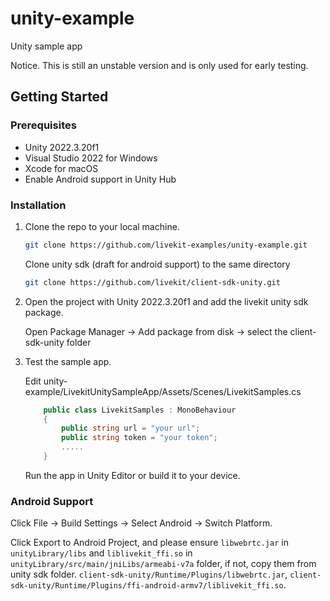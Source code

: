 # unity-example
Unity sample app

Notice. This is still an unstable version and is only used for early testing.

## Getting Started

### Prerequisites

- Unity 2022.3.20f1
- Visual Studio 2022 for Windows
- Xcode for macOS
- Enable Android support in Unity Hub

### Installation

1. Clone the repo to your local machine.

   ```sh
   git clone https://github.com/livekit-examples/unity-example.git
   ```

   Clone unity sdk (draft for android support) to the same directory

    ```sh
    git clone https://github.com/livekit/client-sdk-unity.git
    ```

2. Open the project with Unity 2022.3.20f1 and add the livekit unity sdk package.

   Open Package Manager -> Add package from disk -> select the client-sdk-unity folder

3. Test the sample app.

    Edit unity-example/LivekitUnitySampleApp/Assets/Scenes/LivekitSamples.cs

    ```csharp
        public class LivekitSamples : MonoBehaviour
        {
            public string url = "your url";
            public string token = "your token";
            .....
        }
    ```

    Run the app in Unity Editor or build it to your device.

### Android Support

   Click File -> Build Settings -> Select Android -> Switch Platform.

   Click Export to Android Project, and please ensure `libwebrtc.jar` in `unityLibrary/libs` and `liblivekit_ffi.so` in `unityLibrary/src/main/jniLibs/armeabi-v7a` folder, if not, copy them from unity sdk folder.
    `client-sdk-unity/Runtime/Plugins/libwebrtc.jar`,
    `client-sdk-unity/Runtime/Plugins/ffi-android-armv7/liblivekit_ffi.so`.
